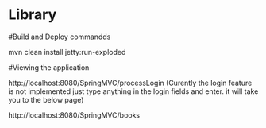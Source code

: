 # Library

#Build and Deploy commandds

mvn clean install jetty:run-exploded

#Viewing the application


http://localhost:8080/SpringMVC/processLogin (Curently the login feature is not implemented just type anything in the login fields and enter. it will take you to the below page)

http://localhost:8080/SpringMVC/books



